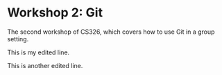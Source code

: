 # Workshop 2: Git

The second workshop of CS326, which covers how to use Git in a group setting.

This is my edited line.

This is another edited line.